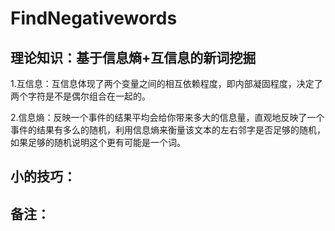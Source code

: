 # FindNegativewords
## 理论知识：基于信息熵+互信息的新词挖掘
   1.互信息：互信息体现了两个变量之间的相互依赖程度，即内部凝固程度，决定了两个字符是不是偶尔组合在一起的。
   
   2.信息熵：反映一个事件的结果平均会给你带来多大的信息量，直观地反映了一个事件的结果有多么的随机，利用信息熵来衡量该文本的左右邻字是否足够的随机，如果足够的随机说明这个更有可能是一个词。
   
## 小的技巧：



## 备注：

